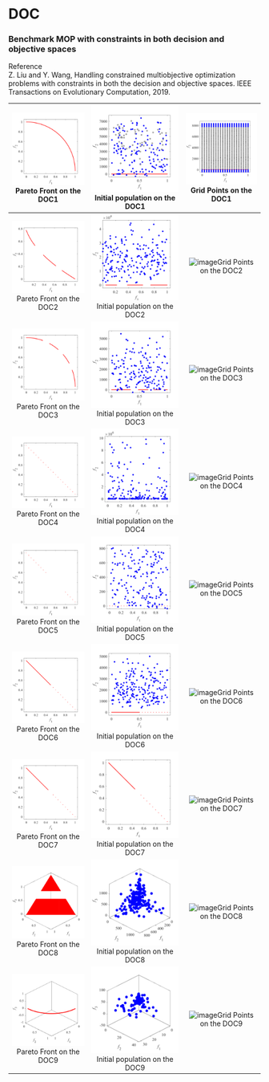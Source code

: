 # DOC
### Benchmark MOP with constraints in both decision and objective spaces  
Reference  
Z. Liu and Y. Wang, Handling constrained multiobjective optimization 
problems with constraints in both the decision and objective spaces. 
IEEE Transactions on Evolutionary Computation, 2019.
 
|![image](../../image/DOC1_M2PF.svg)Pareto Front on the DOC1|![image](../../image/DOC1_M2Init.svg)Initial population on the DOC1|![image](../../image/DOC1_M2Grid.svg)Grid Points on the DOC1|
|:-:|:-:|:-:|
|![image](../../image/DOC2_M2PF.svg)Pareto Front on the DOC2|![image](../../image/DOC2_M2Init.svg)Initial population on the DOC2|![image](../../image/DOC2_M2Grid.svg)Grid Points on the DOC2|
|![image](../../image/DOC3_M2PF.svg)Pareto Front on the DOC3|![image](../../image/DOC3_M2Init.svg)Initial population on the DOC3|![image](../../image/DOC3_M2Grid.svg)Grid Points on the DOC3|
|![image](../../image/DOC4_M2PF.svg)Pareto Front on the DOC4|![image](../../image/DOC4_M2Init.svg)Initial population on the DOC4|![image](../../image/DOC4_M2Grid.svg)Grid Points on the DOC4|
|![image](../../image/DOC5_M2PF.svg)Pareto Front on the DOC5|![image](../../image/DOC5_M2Init.svg)Initial population on the DOC5|![image](../../image/DOC5_M2Grid.svg)Grid Points on the DOC5|
|![image](../../image/DOC6_M2PF.svg)Pareto Front on the DOC6|![image](../../image/DOC6_M2Init.svg)Initial population on the DOC6|![image](../../image/DOC6_M2Grid.svg)Grid Points on the DOC6|
|![image](../../image/DOC7_M2PF.svg)Pareto Front on the DOC7|![image](../../image/DOC7_M2Init.svg)Initial population on the DOC7|![image](../../image/DOC7_M2Grid.svg)Grid Points on the DOC7|
|![image](../../image/DOC8_M3PF.svg)Pareto Front on the DOC8|![image](../../image/DOC8_M3Init.svg)Initial population on the DOC8|![image](../../image/DOC8_M3Grid.svg)Grid Points on the DOC8|
|![image](../../image/DOC9_M3PF.svg)Pareto Front on the DOC9|![image](../../image/DOC9_M3Init.svg)Initial population on the DOC9|![image](../../image/DOC9_M3Grid.svg)Grid Points on the DOC9|
